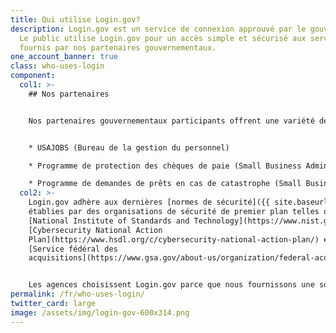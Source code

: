 ```yaml
---
title: Qui utilise Login.gov?
description: Login.gov est un service de connexion approuvé par le gouvernement.
  Le public utilise Login.gov pour un accès simple et sécurisé aux services
  fournis par nos partenaires gouvernementaux.
one_account_banner: true
class: who-uses-login
component:
  col1: >-
    ## Nos partenaires


    Nos partenaires gouvernementaux participants offrent une variété de services tels que:


    * USAJOBS (Bureau de la gestion du personnel)

    * Programme de protection des chèques de paie (Small Business Administration)

    * Programme de demandes de prêts en cas de catastrophe (Small Business Administration)
  col2: >-
    Login.gov adhère aux dernières [normes de sécurité]({{ site.baseurl }}/fr/security/)
    établies par des organisations de sécurité de premier plan telles que le
    [National Institute of Standards and Technology](https://www.nist.gov/), le
    [Cybersecurity National Action
    Plan](https://www.hsdl.org/c/cybersecurity-national-action-plan/) et le
    [Service fédéral des
    acquisitions](https://www.gsa.gov/about-us/organization/federal-acquisition-service)


    Les agences choisissent Login.gov parce que nous fournissons une solution simple et sécurisée. [En savoir plus sur notre programme de partenariat](https://partners.login.gov).
permalink: /fr/who-uses-login/
twitter_card: large
image: /assets/img/login-gov-600x314.png
---
```

